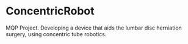 # ConcentricRobot
MQP Project. Developing a device that aids the lumbar disc herniation surgery, using concentric tube robotics.
